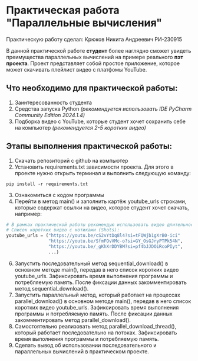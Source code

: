 # Практическая работа "Параллельные вычисления"

Практическую работу сделал: Крюков Никита Андреевич РИ-230915

В данной практической работе **студент** более наглядно сможет увидеть преимущества параллельных вычислений на примере реального **пэт проекта**.
Проект представляет собой простое приложение, которое может скачивать плейлист видео с платфомы YouTube.

## Что необходимо для практической работы:
1. Заинтересованность студента
2. Средства запуска Python *(рекомендуется использовать IDE PyCharm Community Edition 2024.1.4)*
3. Подборка видео с YouTube, которые студент хочет сохранить себе на компьютер *(рекомендуется 2-5 коротких видео)*

## Этапы выполнения практической работы:
1. Скачать репозиторий с github на компьютер
2. Установить requirements.txt зависимости проекта. Для этого в проекте нужно открыть терминал и выполнить следующую команду:

```
pip install -r requirements.txt
```

3. Ознакомиться с кодом программы
4. Перейти в метод main() и заполнить картёж youtube_urls строками, которые содержат ссылки на видео, которое студент хочет скачать, например: 

```py
# В рамках практической работы рекомендую использовать видео длительностью около минуты.
# Список коротких видео с котиками (Shots):
youtube_urls = ("https://youtu.be/cS2vYtDq8l4?si=tFQWjb1gXrB0-ici"
                "https://youtu.be/SfmFOvVMc-o?si=GY_OsGJryPTPk54N",
                "https://youtu.be/_gKhXrDDYBM?si=pf4bJJDOiRcoPIyt",
                ...)
```
   
6. Запустить последовательный метод sequential_download() в основном методе main(), передав в него список коротких видео youtube_urls.
Зафиксировать время выполнения программы и потребляемую память. После фиксации данных закомментировать метод sequential_download().
7. Запустить параллельный метод, который работает на процессах parallel_download() в основном методе main(), передав в него список коротких видео youtube_urls.
Зафиксировать время выполнения программы и потребляемую память. После фиксации данных закомментировать метод parallel_download().
8. Самостоятельно реализовать метод parallel_download_thread(), который работает последовательно на потоках.
Зафиксировать время выполнения программы и потребляемую память.
9. Сделать вывод об использовании последовательного и параллельных вычислений в практическом проекте.
